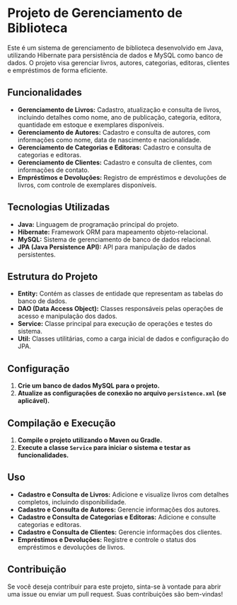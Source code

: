 # Projeto de Gerenciamento de Biblioteca

Este é um sistema de gerenciamento de biblioteca desenvolvido em Java, utilizando Hibernate para persistência de dados e MySQL como banco de dados. O projeto visa gerenciar livros, autores, categorias, editoras, clientes e empréstimos de forma eficiente.

## Funcionalidades

- **Gerenciamento de Livros:** Cadastro, atualização e consulta de livros, incluindo detalhes como nome, ano de publicação, categoria, editora, quantidade em estoque e exemplares disponíveis.
- **Gerenciamento de Autores:** Cadastro e consulta de autores, com informações como nome, data de nascimento e nacionalidade.
- **Gerenciamento de Categorias e Editoras:** Cadastro e consulta de categorias e editoras.
- **Gerenciamento de Clientes:** Cadastro e consulta de clientes, com informações de contato.
- **Empréstimos e Devoluções:** Registro de empréstimos e devoluções de livros, com controle de exemplares disponíveis.

## Tecnologias Utilizadas

- **Java:** Linguagem de programação principal do projeto.
- **Hibernate:** Framework ORM para mapeamento objeto-relacional.
- **MySQL:** Sistema de gerenciamento de banco de dados relacional.
- **JPA (Java Persistence API):** API para manipulação de dados persistentes.

## Estrutura do Projeto

- **Entity:** Contém as classes de entidade que representam as tabelas do banco de dados.
- **DAO (Data Access Object):** Classes responsáveis pelas operações de acesso e manipulação dos dados.
- **Service:** Classe principal para execução de operações e testes do sistema.
- **Util:** Classes utilitárias, como a carga inicial de dados e configuração do JPA.

## Configuração

1. **Crie um banco de dados MySQL para o projeto.**
2. **Atualize as configurações de conexão no arquivo `persistence.xml` (se aplicável).**

## Compilação e Execução

1. **Compile o projeto utilizando o Maven ou Gradle.**
2. **Execute a classe `Service` para iniciar o sistema e testar as funcionalidades.**

## Uso

- **Cadastro e Consulta de Livros:** Adicione e visualize livros com detalhes completos, incluindo disponibilidade.
- **Cadastro e Consulta de Autores:** Gerencie informações dos autores.
- **Cadastro e Consulta de Categorias e Editoras:** Adicione e consulte categorias e editoras.
- **Cadastro e Consulta de Clientes:** Gerencie informações dos clientes.
- **Empréstimos e Devoluções:** Registre e controle o status dos empréstimos e devoluções de livros.

## Contribuição

Se você deseja contribuir para este projeto, sinta-se à vontade para abrir uma issue ou enviar um pull request. Suas contribuições são bem-vindas!
